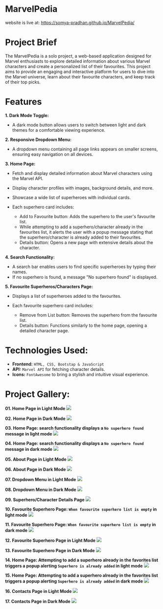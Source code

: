 # MarvelPedia
website is live at: https://somya-pradhan.github.io/MarvelPedia/

# Project Brief
The MarvelPedia is a solo project, a web-based application designed for Marvel enthusiasts to explore detailed information about various Marvel characters and create a personalized list of their favourites. This project aims to provide an engaging and interactive platform for users to dive into the Marvel universe, learn about their favourite characters, and keep track of their top picks.

# Features
**1. Dark Mode Toggle:**
- A dark mode button allows users to switch between light and dark themes for a comfortable viewing experience.

**2. Responsive Dropdown Menu:**
- A dropdown menu containing all page links appears on smaller screens, ensuring easy navigation on all devices.

**3. Home Page:**
- Fetch and display detailed information about Marvel characters using the Marvel API.
- Display character profiles with images, background details, and more.
- Showcase a wide list of superheroes with individual cards.
- Each superhero card includes:

  - Add to Favourite button: Adds the superhero to the user's favourite list.
  - While attempting to add a superhero/character already in the favourites list, it alerts the user with a popup message stating that the superhero/character is already added to their favourites.
  - Details button: Opens a new page with extensive details about the character.

**4. Search Functionality:**
- A search bar enables users to find specific superheroes by typing their names.
- If no superhero is found, a message "No superhero found" is displayed.

**5. Favourite Superheros/Characters Page:**
- Displays a list of superheroes added to the favourites.
- Each favourite superhero card includes:

  - Remove from List button: Removes the superhero from the favourite list.
  - Details button: Functions similarly to the home page, opening a detailed character page.

# Technologies Used:

- **Frontend:** `HTML, CSS, Bootstap & JavaScript`
- **API:** `Marvel API` for fetching character details.
- **Icons:**  `FontAwesome` to bring a stylish and intuitive visual experience.

# Project Gallery:

**01. Home Page in Light Mode** ![](screenshots/1.png)

**02. Home Page in Dark Mode** ![](screenshots/2.png)

**03. Home Page: search functionality displays a `No superhero found` message in light mode** ![](screenshots/3.png) 

**04. Home Page: search functionality displays a `No superhero found` message in dark mode** ![](screenshots/4.png)
 
**05. About Page in Light Mode** ![](screenshots/5.png)

**06. About Page in Dark Mode** ![](screenshots/6.png)

**07. Dropdown Menu in Light Mode** ![](screenshots/7.png)

**08. Dropdown Menu in Dark Mode** ![](screenshots/8.png)

**09. Superhero/Character Details Page** ![](screenshots/9.png)

**10. Favourite Superhero Page: `When favourite superhero list is empty` in light mode** ![](screenshots/10.png)

**11. Favourite Superhero Page: `When favourite superhero list is empty` in dark mode** ![](screenshots/11.png)

**12. Favourite Superhero Page in Light Mode** ![](screenshots/12.png)

**13. Favourite Superhero Page in Dark Mode** ![](screenshots/13.png)

**14. Home Page: Attempting to add a superhero already in the favorites list triggers a popup alerting `Superhero is already added` in light mode** ![](screenshots/14.png)

**15. Home Page: Attempting to add a superhero already in the favorites list triggers a popup alerting `Superhero is already added` in dark mode** ![](screenshots/15.png)

**16. Contacts Page in Light Mode** ![](screenshots/16.png)

**17. Contacts Page in Dark Mode** ![](screenshots/17.png)
